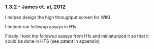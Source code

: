 
### 1.3.2 - James et. al, 2012

I helped design the high throughput screen for WIKI

I helped run followup assays in H1s

Finally I took the followup assays from H1s and miniaturized it so that it could be done in HTS (see patent in appendix)
